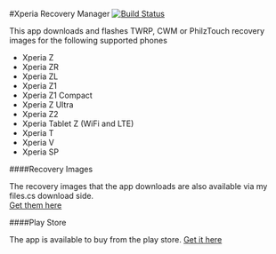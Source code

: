 #Xperia Recovery Manager
[![Build Status](https://travis-ci.org/championswimmer/Xperia_FOTAKernel_Manager_Android_App.svg?branch=v3)](https://travis-ci.org/championswimmer/Xperia_FOTAKernel_Manager_Android_App)    

This app downloads and flashes TWRP, CWM or PhilzTouch recovery images for the following supported phones    
+ Xperia Z   
+ Xperia ZR   
+ Xperia ZL   
+ Xperia Z1   
+ Xperia Z1 Compact   
+ Xperia Z Ultra
+ Xperia Z2   
+ Xperia Tablet Z (WiFi and LTE)    
+ Xperia T   
+ Xperia V    
+ Xperia SP    


####Recovery Images

The recovery images that the app downloads are also available via my files.cs download side.   
[Get them here](http://files.championswimmer.in)

####Play Store    

The app is available to buy from the play store.
[Get it here](https://play.google.com/store/apps/details?id=in.championswimmer.twrpxperia)
